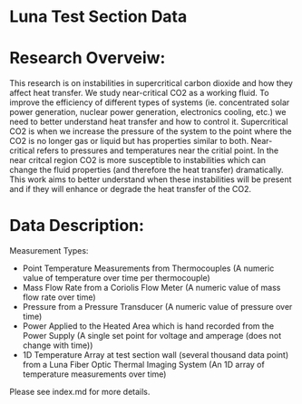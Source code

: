 # Luna Test Section Data

# Research Overveiw:
This research is on instabilities in supercritical carbon dioxide and how they affect heat transfer. We study near-critical CO2 as a working fluid. To improve the efficiency of different types of systems (ie. concentrated solar power generation, nuclear power generation, electronics cooling, etc.) we need to better understand heat transfer and how to control it.
Supercritical CO2 is when we increase the pressure of the system to the point where the CO2 is no longer gas or liquid but has properties similar to both. Near-critical refers to pressures and temperatures near the critial point. In the near critcal region CO2 is more susceptible to instabilities which can change the fluid properties (and therefore the heat transfer) dramatically. This work aims to better understand when these instabilities will be present and if they will enhance or degrade the heat transfer of the CO2.

# Data Description:
Measurement Types:
 + Point Temperature Measurements from Thermocouples (A numeric value of temperature over time per thermocouple)
 + Mass Flow Rate from a Coriolis Flow Meter (A numeric value of mass flow rate over time)
 + Pressure from a Pressure Transducer (A numeric value of pressure over time)
 + Power Applied to the Heated Area which is hand recorded from the Power Supply (A single set point for voltage and amperage (does not change with time))
 + 1D Temperature Array at test section wall (several thousand data point) from a Luna Fiber Optic Thermal Imaging System (An 1D array of temperature measurements over time)

Please see index.md for more details.
